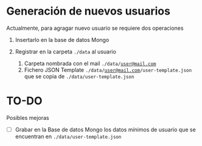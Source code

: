# Generación de nuevos usuarios

Actualmente, para agragar nuevo usuario se requiere dos operaciones

1. Insertarlo en la base de datos Mongo

2. Registrar en la carpeta <code>./data</code> al usuario

    1. Carpeta nombrada con el mail <code>./data/user@mail.com</code>
    1. Fichero JSON Template <code>./data/user@mail.com/user-template.json</code> que se copia de <code>./data/user-template.json</code>


# TO-DO

Posibles mejoras    
- [ ] Grabar en la Base de datos Mongo los datos mínimos de usuario que se encuentran en <code>./data/user-template.json</code>